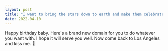 ```yaml
---
layout: post
title: "I want to bring the stars down to earth and make them celebrate your birth."
date: 2022-04-10
---
```


Happy birthday baby. Here's a brand new domain for you to do whatever you want with. I hope it will serve you well. Now come back to Los Angeles and kiss me. 🙈
